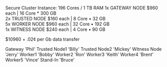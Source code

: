Secure Cluster Instance: 196 Cores / 1 TB RAM
1x GATEWAY NODE $960 each | 16 Core * 300 GB   
2x TRUSTED NODE $160 each | 8 Core • 32 GB     
5x WORKER NODE $960 each  | 32 Core • 192 GB   
1x WITNESS NODE $240 each | 4 Core • 90 GB     
                                               
$10960 + .02¢ per Gb data transfer



Gateway 'Phil'
Trusted Node1 'Billy'
Trusted Node2 'Mickey'
Witness Node 'Jerry'
Worker1 'Bobby'
Worker2 'Ron'
Worker3 'Keith'
Worker4 'Brent'
Worker5 'Vince'
Stand-In 'Bruce'




